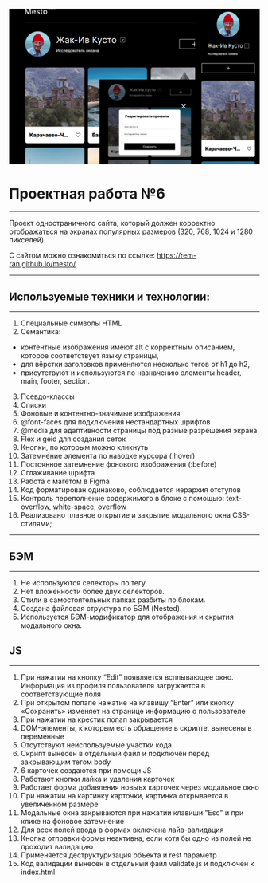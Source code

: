 ![Alt-текст](/images/screenshot-for-readme.png)

# Проектная работа №6

---

Проект одностраничного сайта, который должен корректно отображаться на экранах популярных размеров (320, 768, 1024 и 1280 пикселей).

С сайтом можно ознакомиться по ссылке: https://rem-ran.github.io/mesto/

---

## Используемые техники и технологии:

---

1. Специальные символы HTML
2. Семантика:

- контентные изображения имеют alt с корректным описанием, которое соответствует языку страницы,
- для вёрстки заголовков применяются несколько тегов от h1 до h2,
- присутствуют и используются по назначению элементы header, main, footer, section.

3. Псевдо-классы
4. Списки
5. Фоновые и контентно-значимые изображения
6. @font-faces для подключения нестандартных шрифтов
7. @media для адаптивности страницы под разные разрешения экрана
8. Flex и geid для создания сеток
9. Кнопки, по которым можно кликнуть
10. Затемнение элемента по наводке курсора (:hover)
11. Постоянное затемнение фонового изображения (:before)
12. Сглаживание шрифта
13. Работа с магетом в Figma
14. Код форматирован одинаково, соблюдается иерархия отступов
15. Контроль переполнение содержимого в блоке с помощью: text-overflow, white-space, overflow
16. Реализовано плавное открытие и закрытие модального окна CSS-стилями;

---

## БЭМ

---

1. Не используются селекторы по тегу.
2. Нет вложенности более двух селекторов.
3. Стили в самостоятельных папках разбиты по блокам.
4. Создана файловая структура по БЭМ (Nested).
5. Используется БЭМ-модификатор для отображения и скрытия модального окна.

## JS

---

1. При нажатии на кнопку “Edit” появляется всплывающее окно. Информация из профиля пользователя
   загружается в соответствующие поля
2. При открытом попапе нажатие на клавишу “Enter” или кнопку «Сохранить» изменяет на странице информацию
   о пользователе
3. При нажатии на крестик попап закрывается
4. DOM-элементы, к которым есть обращение в скрипте, вынесены в переменные
5. Отсутствуют неиспользуемые участки кода
6. Скрипт вынесен в отдельный файл и подключён перед закрывающим тегом body
7. 6 карточек создаются при помощи JS
8. Работают кнопки лайка и удаления карточек
9. Работает форма добавления новыъх карточек через модальное окно
10. При нажатии на картинку карточки, картинка открывается в увеличенном размере
11. Модальные окна закрываются при нажатии клавиши "Esc" и при клике на фоновое затемнение
12. Для всех полей ввода в формах включена лайв-валидация
13. Кнопка отправки формы неактивна, если хотя бы одно из полей не проходит валидацию
14. Применяется деструктуризация объекта и rest параметр
15. Код валидации вынесен в отдельный файл validate.js и подключен к index.html

